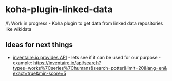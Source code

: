 # koha-plugin-linked-data
/!\ Work in progress - Koha plugin to get data from linked data repositories like wikidata

## Ideas for next things

* [inventaire.io provides API](https://api.inventaire.io) - lets see if it can be used for our purpose - example: https://inventaire.io/api/search?types=works%7Cseries%7Chumans&search=potter&limit=20&lang=en&exact=true&min-score=5 
